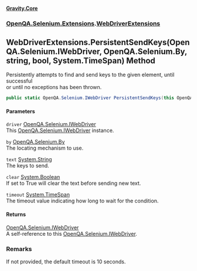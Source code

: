 #### [Gravity.Core](./index.md 'index')
### [OpenQA.Selenium.Extensions](./OpenQA-Selenium-Extensions.md 'OpenQA.Selenium.Extensions').[WebDriverExtensions](./OpenQA-Selenium-Extensions-WebDriverExtensions.md 'OpenQA.Selenium.Extensions.WebDriverExtensions')
## WebDriverExtensions.PersistentSendKeys(OpenQA.Selenium.IWebDriver, OpenQA.Selenium.By, string, bool, System.TimeSpan) Method
Persistently attempts to find and send keys to the given element, until successful  
or until no exceptions has been thrown.  
```csharp
public static OpenQA.Selenium.IWebDriver PersistentSendKeys(this OpenQA.Selenium.IWebDriver driver, OpenQA.Selenium.By by, string text, bool clear, System.TimeSpan timeout);
```
#### Parameters
<a name='OpenQA-Selenium-Extensions-WebDriverExtensions-PersistentSendKeys(OpenQA-Selenium-IWebDriver_OpenQA-Selenium-By_string_bool_System-TimeSpan)-driver'></a>
`driver` [OpenQA.Selenium.IWebDriver](https://docs.microsoft.com/en-us/dotnet/api/OpenQA.Selenium.IWebDriver 'OpenQA.Selenium.IWebDriver')  
This [OpenQA.Selenium.IWebDriver](https://docs.microsoft.com/en-us/dotnet/api/OpenQA.Selenium.IWebDriver 'OpenQA.Selenium.IWebDriver') instance.  
  
<a name='OpenQA-Selenium-Extensions-WebDriverExtensions-PersistentSendKeys(OpenQA-Selenium-IWebDriver_OpenQA-Selenium-By_string_bool_System-TimeSpan)-by'></a>
`by` [OpenQA.Selenium.By](https://docs.microsoft.com/en-us/dotnet/api/OpenQA.Selenium.By 'OpenQA.Selenium.By')  
The locating mechanism to use.  
  
<a name='OpenQA-Selenium-Extensions-WebDriverExtensions-PersistentSendKeys(OpenQA-Selenium-IWebDriver_OpenQA-Selenium-By_string_bool_System-TimeSpan)-text'></a>
`text` [System.String](https://docs.microsoft.com/en-us/dotnet/api/System.String 'System.String')  
The keys to send.  
  
<a name='OpenQA-Selenium-Extensions-WebDriverExtensions-PersistentSendKeys(OpenQA-Selenium-IWebDriver_OpenQA-Selenium-By_string_bool_System-TimeSpan)-clear'></a>
`clear` [System.Boolean](https://docs.microsoft.com/en-us/dotnet/api/System.Boolean 'System.Boolean')  
If set to True will clear the text before sending new text.  
  
<a name='OpenQA-Selenium-Extensions-WebDriverExtensions-PersistentSendKeys(OpenQA-Selenium-IWebDriver_OpenQA-Selenium-By_string_bool_System-TimeSpan)-timeout'></a>
`timeout` [System.TimeSpan](https://docs.microsoft.com/en-us/dotnet/api/System.TimeSpan 'System.TimeSpan')  
The timeout value indicating how long to wait for the condition.  
  
#### Returns
[OpenQA.Selenium.IWebDriver](https://docs.microsoft.com/en-us/dotnet/api/OpenQA.Selenium.IWebDriver 'OpenQA.Selenium.IWebDriver')  
A self-reference to this [OpenQA.Selenium.IWebDriver](https://docs.microsoft.com/en-us/dotnet/api/OpenQA.Selenium.IWebDriver 'OpenQA.Selenium.IWebDriver').  
### Remarks
If not provided, the default timeout is 10 seconds.  
